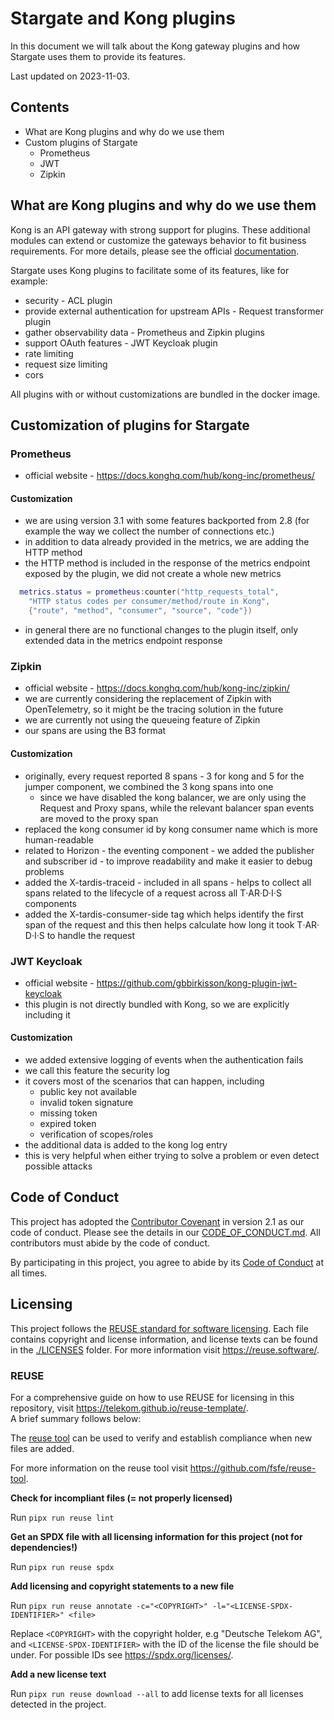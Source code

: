 <!--
SPDX-FileCopyrightText: 2023 Deutsche Telekom AG

SPDX-License-Identifier: CC0-1.0
-->

# Stargate and Kong plugins
In this document we will talk about the Kong gateway plugins and how Stargate uses them to provide its features.

Last updated on 2023-11-03.

## Contents
- What are Kong plugins and why do we use them
- Custom plugins of Stargate
    - Prometheus
    - JWT
    - Zipkin

## What are Kong plugins and why do we use them
Kong is an API gateway with strong support for plugins.
These additional modules can extend or customize the gateways behavior to fit business requirements.
For more details, please see the official [documentation](https://docs.konghq.com/gateway/latest/kong-plugins/).

Stargate uses Kong plugins to facilitate some of its features, like for example:
- security - ACL plugin
- provide external authentication for upstream APIs - Request transformer plugin
- gather observability data - Prometheus and Zipkin plugins
- support OAuth features - JWT Keycloak plugin
- rate limiting
- request size limiting
- cors

All plugins with or without customizations are bundled in the docker image.

## Customization of plugins for Stargate
### Prometheus
- official website - https://docs.konghq.com/hub/kong-inc/prometheus/
#### Customization
- we are using version 3.1 with some features backported from 2.8 (for example the way we collect the number of connections etc.)
- in addition to data already provided in the metrics, we are adding the HTTP method
- the HTTP method is included in the response of the metrics endpoint exposed by the plugin, we did not create a whole new metrics
```lua
  metrics.status = prometheus:counter("http_requests_total",
    "HTTP status codes per consumer/method/route in Kong",
    {"route", "method", "consumer", "source", "code"})
```
- in general there are no functional changes to the plugin itself, only extended data in the metrics endpoint response

### Zipkin
- official website - https://docs.konghq.com/hub/kong-inc/zipkin/
- we are currently considering the replacement of Zipkin with OpenTelemetry, so it might be the tracing solution in the future
- we are currently not using the queueing feature of Zipkin
- our spans are using the B3 format
#### Customization
- originally, every request reported 8 spans - 3 for kong and 5 for the jumper component, we combined the 3 kong spans into one
    - since we have disabled the kong balancer, we are only using the Request and Proxy spans, while the relevant balancer span events are moved to the proxy span
- replaced the kong consumer id by kong consumer name which is more human-readable
- related to Horizon - the eventing component - we added the publisher and subscriber id - to improve readability and make it easier to debug problems
- added the X-tardis-traceid - included in all spans - helps to collect all spans related to the lifecycle of a request across all T‧AR‧D‧I‧S components
- added the X-tardis-consumer-side tag which helps identify the first span of the request and this then helps calculate how long it took T‧AR‧D‧I‧S to handle the request

### JWT Keycloak
- official website - https://github.com/gbbirkisson/kong-plugin-jwt-keycloak
- this plugin is not directly bundled with Kong, so we are explicitly including it
#### Customization
- we added extensive logging of events when the authentication fails
- we call this feature the security log
- it covers most of the scenarios that can happen, including
    - public key not available
    - invalid token signature
    - missing token
    - expired token
    - verification of scopes/roles
- the additional data is added to the kong log entry
- this is very helpful when either trying to solve a problem or even detect possible attacks

## Code of Conduct

This project has adopted the [Contributor Covenant](https://www.contributor-covenant.org/) in version 2.1 as our code of conduct. Please see the details in our [CODE_OF_CONDUCT.md](CODE_OF_CONDUCT.md). All contributors must abide by the code of conduct.

By participating in this project, you agree to abide by its [Code of Conduct](./CODE_OF_CONDUCT.md) at all times.

## Licensing

This project follows the [REUSE standard for software licensing](https://reuse.software/).
Each file contains copyright and license information, and license texts can be found in the [./LICENSES](./LICENSES) folder. For more information visit https://reuse.software/.

### REUSE

For a comprehensive guide on how to use REUSE for licensing in this repository, visit https://telekom.github.io/reuse-template/.   
A brief summary follows below:

The [reuse tool](https://github.com/fsfe/reuse-tool) can be used to verify and establish compliance when new files are added. 

For more information on the reuse tool visit https://github.com/fsfe/reuse-tool.

**Check for incompliant files (= not properly licensed)**

Run `pipx run reuse lint`

**Get an SPDX file with all licensing information for this project (not for dependencies!)**

Run `pipx run reuse spdx`

**Add licensing and copyright statements to a new file**

Run `pipx run reuse annotate -c="<COPYRIGHT>" -l="<LICENSE-SPDX-IDENTIFIER>" <file>`

Replace `<COPYRIGHT>` with the copyright holder, e.g "Deutsche Telekom AG", and `<LICENSE-SPDX-IDENTIFIER>` with the ID of the license the file should be under. For possible IDs see https://spdx.org/licenses/.

**Add a new license text**

Run `pipx run reuse download --all` to add license texts for all licenses detected in the project.

